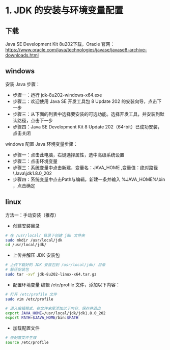 # 1. JDK 的安装与环境变量配置

## 下载
Java SE Development Kit 8u202下载，Oracle 官网：https://www.oracle.com/java/technologies/javase/javase8-archive-downloads.html  

## windows
安装 Java 步骤：
* 步骤一：运行 jdk-8u202-windows-x64.exe
* 步骤二：欢迎使用 Java SE 开发工具包 8 Update 202 的安装向导，点击下一步
* 步骤三：从下面的列表中选择要安装的可选功能。选择开发工具，并安装到默认路径，点击下一步
* 步骤四：Java SE Development Kit 8 Update 202（64-bit）已成功安装，点击关闭

windows 配置 Java 环境变量步骤：
* 步骤一：点击此电脑，右键选择属性，选中高级系统设置
* 步骤二：点击环境变量
* 步骤三：系统变量中点击新建，变量名：JAVA_HOME ,变量值：绝对路径\Java\jdk1.8.0_202
* 步骤四：系统变量中点击Path与编辑，新建一条并输入 %JAVA_HOME%\bin ，点击确定

## linux
方法一：手动安装（推荐）
* 创建安装目录
``` bash
# 在 /usr/local/ 目录下创建 jdk 文件夹
sudo mkdir /usr/local/jdk
cd /usr/local/jdk/
```

* 上传并解压 JDK 安装包
``` bash
# 上传下载好的 JDK 安装包到 /usr/local/jdk/ 目录
# 解压安装包
sudo tar -xvf jdk-8u202-linux-x64.tar.gz
```

* 配置环境变量
编辑 /etc/profile 文件，添加以下内容：
``` bash
# 打开 /etc/profile 文件
sudo vim /etc/profile

# 进入编辑模式，在文件末尾添加以下内容，保存并退出
export JAVA_HOME=/usr/local/jdk/jdk1.8.0_202
export PATH=$JAVA_HOME/bin:$PATH
```

* 加载配置文件
``` bash
# 使配置文件生效
source /etc/profile
```